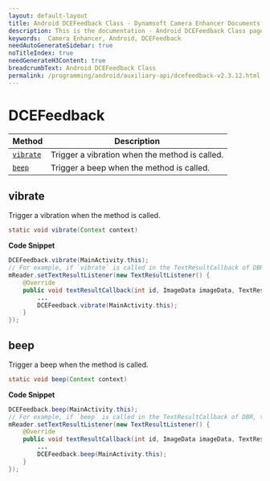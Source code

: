 ```yaml
---
layout: default-layout
title: Android DCEFeedback Class - Dynamsoft Camera Enhancer Documents
description: This is the documentation - Android DCEFeedback Class page of Dynamsoft Camera Enhancer.
keywords:  Camera Enhancer, Android, DCEFeedback
needAutoGenerateSidebar: true
noTitleIndex: true
needGenerateH3Content: true
breadcrumbText: Android DCEFeedback Class
permalink: /programming/android/auxiliary-api/dcefeedback-v2.3.12.html
---
```


# DCEFeedback

| Method | Description |
| ------ | ----------- |
| [`vibrate`](#vibrate) | Trigger a vibration when the method is called. |
| [`beep`](#beep) | Trigger a beep when the method is called. |

## vibrate

Trigger a vibration when the method is called.

```java
static void vibrate(Context context)
```

**Code Snippet**

```java
DCEFeedback.vibrate(MainActivity.this);
// For example, if `vibrate` is called in the TextResultCallback of DBR, the device will trigger a vibration each time when barcode result is detected.
mReader.setTextResultListener(new TextResultListener() {
    @Override
    public void textResultCallback(int id, ImageData imageData, TextResult[] textResults) {
        ...
        DCEFeedback.vibrate(MainActivity.this);
    }
});
```

## beep

Trigger a beep when the method is called.

```java
static void beep(Context context)
```

**Code Snippet**

```java
DCEFeedback.beep(MainActivity.this);
// For example, if `beep` is called in the TextResultCallback of DBR, the device will trigger a beep each time when barcode result is detected.
mReader.setTextResultListener(new TextResultListener() {
    @Override
    public void textResultCallback(int id, ImageData imageData, TextResult[] textResults) {
        ...
        DCEFeedback.beep(MainActivity.this);
    }
});
```
